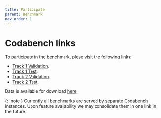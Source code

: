 ```yaml
---
title: Participate
parent: Benchmark
nav_order: 1
---
```


# Codabench links

To participate in the benchmark, plese visit the following links:
- [Track 1 Validation](https://www.codabench.org/competitions/3326).
- [Track 1 Test](https://www.codabench.org/competitions/3573).
- [Track 2 Validation](https://www.codabench.org/competitions/3574).
- [Track 2 Test](https://www.codabench.org/competitions/3575).

Data is available for download [here](/docs/dataset/download)

{: .note }
Currently all benchmarks are served by separate Codabench instances. Upon feature availability we may consolidate them in one link in the future.
